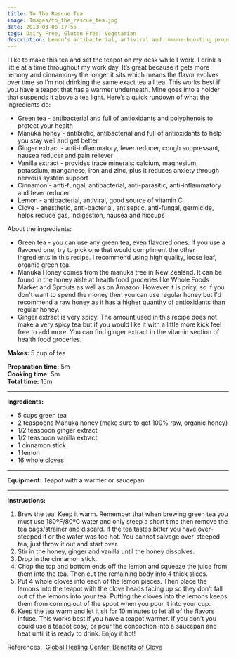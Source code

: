 ```yaml
---
title: To The Rescue Tea
image: Images/to_the_rescue_tea.jpg
date: 2013-03-06 17-55
tags: Dairy Free, Gluten Free, Vegetarian
description: Lemon’s antibacterial, antiviral and immune-boosting properties combined with green tea’s antioxidants, ginger’s nausea eliminating ability and cinnamon’s fever reducing powers make a tea that is designed to fight sickness and make you feel better, even if you aren’t sick.
---
```

I like to make this tea and set the teapot on my desk while I work. I drink a little at a time throughout my work day. It’s great because it gets more lemony and cinnamon-y the longer it sits which means the flavor evolves over time so I’m not drinking the same exact tea all tea. This works best if you have a teapot that has a warmer underneath. Mine goes into a holder that suspends it above a tea light. Here’s a quick rundown of what the ingredients do:
- Green tea -  antibacterial and full of antioxidants and polyphenols to protect your health
- Manuka honey - antibiotic, antibacterial and full of antioxidants to help you stay well and get better
- Ginger extract - anti-inflammatory, fever reducer, cough suppressant, nausea reducer and pain reliever
- Vanilla extract - provides trace minerals: calcium, magnesium, potassium, manganese, iron and zinc, plus it reduces anxiety through nervous system support
- Cinnamon - anti-fungal, antibacterial, anti-parasitic, anti-inflammatory and fever reducer
- Lemon - antibacterial, antiviral, good source of vitamin C 
- Clove - anesthetic, anti-bacterial, antiseptic, anti-fungal, germicide, helps reduce gas, indigestion, nausea and hiccups

About the ingredients:
- Green tea - you can use any green tea, even flavored ones. If you use a flavored one, try to pick one that would compliment the other ingredients in this recipe. I recommend using high quality, loose leaf, organic green tea. 
- Manuka Honey comes from the manuka tree in New Zealand. It can be found in the honey aisle at health food groceries like Whole Foods Market and Sprouts as well as on Amazon. However it is pricy, so if you don't want to spend the money then you can use regular honey but I'd recommend a raw honey as it has a higher quantity of antioxidants than regular honey. 
- Ginger extract is very spicy. The amount used in this recipe does not make a very spicy tea but if you would like it with a little more kick feel free to add more. You can find ginger extract in the vitamin section of health food groceries. 

**Makes:** 5 cup of tea

**Preparation time:** 5m  
**Cooking time:** 5m  
**Total time:** 15m

---

**Ingredients:**

- 5 cups green tea
- 2 teaspoons Manuka honey (make sure to get 100% raw, organic honey)
- 1/2 teaspoon ginger extract
- 1/2 teaspoon vanilla extract
- 1 cinnamon stick
- 1 lemon
- 16 whole cloves


---

**Equipment:** Teapot with a warmer or saucepan 

---

**Instructions:**

1. Brew the tea. Keep it warm. Remember that when brewing green tea you must use 180ºF/80ºC water and only steep a short time then remove the tea bags/strainer and discard. If the tea tastes bitter you have over-steeped it or the water was too hot. You cannot salvage over-steeped tea, just throw it out and start over.
1. Stir in the honey, ginger and vanilla until the honey dissolves. 
1. Drop in the cinnamon stick.
1. Chop the top and bottom ends off the lemon and squeeze the juice from them into the tea. Then cut the remaining body into 4 thick slices. 
1. Put 4 whole cloves into each of the lemon pieces. Then place the lemons into the teapot with the clove heads facing up so they don’t fall out of the lemons into your tea. Putting the cloves into the lemons keeps them from coming out of the spout when you pour it into your cup.
1. Keep the tea warm and let it sit for 10 minutes to let all of the flavors infuse. This works best if you have a teapot warmer. If you don’t you could use a teapot cosy, or pour the concoction into a saucepan and heat until it is ready to drink. Enjoy it hot! 


References:  [Global Healing Center: Benefits of Clove](http://www.globalhealingcenter.com/benefits-of/clove)

